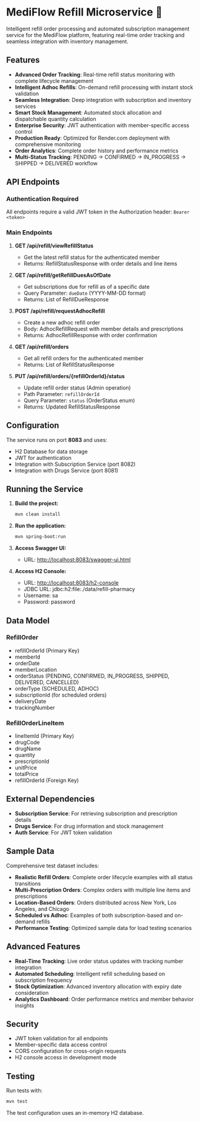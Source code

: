 # MediFlow Refill Microservice 🔄

Intelligent refill order processing and automated subscription management service for the MediFlow platform, featuring real-time order tracking and seamless integration with inventory management.

## Features

- **Advanced Order Tracking**: Real-time refill status monitoring with complete lifecycle management
- **Intelligent Adhoc Refills**: On-demand refill processing with instant stock validation
- **Seamless Integration**: Deep integration with subscription and inventory services
- **Smart Stock Management**: Automated stock allocation and dispatchable quantity calculation
- **Enterprise Security**: JWT authentication with member-specific access control
- **Production Ready**: Optimized for Render.com deployment with comprehensive monitoring
- **Order Analytics**: Complete order history and performance metrics
- **Multi-Status Tracking**: PENDING → CONFIRMED → IN_PROGRESS → SHIPPED → DELIVERED workflow

## API Endpoints

### Authentication Required

All endpoints require a valid JWT token in the Authorization header: `Bearer <token>`

### Main Endpoints

1. **GET /api/refill/viewRefillStatus**
    - Get the latest refill status for the authenticated member
    - Returns: RefillStatusResponse with order details and line items

2. **GET /api/refill/getRefillDuesAsOfDate**
    - Get subscriptions due for refill as of a specific date
    - Query Parameter: `dueDate` (YYYY-MM-DD format)
    - Returns: List of RefillDueResponse

3. **POST /api/refill/requestAdhocRefill**
    - Create a new adhoc refill order
    - Body: AdhocRefillRequest with member details and prescriptions
    - Returns: AdhocRefillResponse with order confirmation

4. **GET /api/refill/orders**
    - Get all refill orders for the authenticated member
    - Returns: List of RefillStatusResponse

5. **PUT /api/refill/orders/{refillOrderId}/status**
    - Update refill order status (Admin operation)
    - Path Parameter: `refillOrderId`
    - Query Parameter: `status` (OrderStatus enum)
    - Returns: Updated RefillStatusResponse

## Configuration

The service runs on port **8083** and uses:

- H2 Database for data storage
- JWT for authentication
- Integration with Subscription Service (port 8082)
- Integration with Drugs Service (port 8081)

## Running the Service

1. **Build the project:**

   ```bash
   mvn clean install
   ```

2. **Run the application:**

   ```bash
   mvn spring-boot:run
   ```

3. **Access Swagger UI:**
    - URL: <http://localhost:8083/swagger-ui.html>

4. **Access H2 Console:**
    - URL: <http://localhost:8083/h2-console>
    - JDBC URL: jdbc:h2:file:./data/refill-pharmacy
    - Username: sa
    - Password: password

## Data Model

### RefillOrder

- refillOrderId (Primary Key)
- memberId
- orderDate
- memberLocation
- orderStatus (PENDING, CONFIRMED, IN_PROGRESS, SHIPPED, DELIVERED, CANCELLED)
- orderType (SCHEDULED, ADHOC)
- subscriptionId (for scheduled orders)
- deliveryDate
- trackingNumber

### RefillOrderLineItem

- lineItemId (Primary Key)
- drugCode
- drugName
- quantity
- prescriptionId
- unitPrice
- totalPrice
- refillOrderId (Foreign Key)

## External Dependencies

- **Subscription Service**: For retrieving subscription and prescription details
- **Drugs Service**: For drug information and stock management
- **Auth Service**: For JWT token validation

## Sample Data

Comprehensive test dataset includes:

- **Realistic Refill Orders**: Complete order lifecycle examples with all status transitions
- **Multi-Prescription Orders**: Complex orders with multiple line items and prescriptions
- **Location-Based Orders**: Orders distributed across New York, Los Angeles, and Chicago
- **Scheduled vs Adhoc**: Examples of both subscription-based and on-demand refills
- **Performance Testing**: Optimized sample data for load testing scenarios

## Advanced Features

- **Real-Time Tracking**: Live order status updates with tracking number integration
- **Automated Scheduling**: Intelligent refill scheduling based on subscription frequency
- **Stock Optimization**: Advanced inventory allocation with expiry date consideration
- **Analytics Dashboard**: Order performance metrics and member behavior insights

## Security

- JWT token validation for all endpoints
- Member-specific data access control
- CORS configuration for cross-origin requests
- H2 console access in development mode

## Testing

Run tests with:

```bash
mvn test
```

The test configuration uses an in-memory H2 database.
